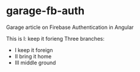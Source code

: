 # garage-fb-auth
Garage article on Firebase Authentication in Angular

This is  I: keep it forieng
Three branches:
- I keep it foreign
- II bring it home
- III middle ground